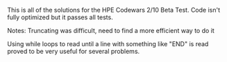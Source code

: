 This is all of the solutions for the HPE Codewars 2/10 Beta Test. 
Code isn't fully optimized but it passes all tests.

Notes:
Truncating was difficult, need to find a more efficient way to do it

Using while loops to read until a line with something like "END" is read
proved to be very useful for several problems. 

